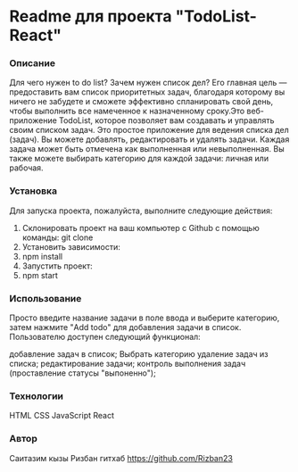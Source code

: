 
# Readme для проекта "TodoList-React"

### Описание
Для чего нужен to do list?
Зачем нужен список дел? Его главная цель — предоставить вам список приоритетных задач, благодаря которому вы ничего не забудете и сможете эффективно спланировать свой день, чтобы выполнить все намеченное к назначенному сроку.Это веб-приложение TodoList, которое позволяет вам создавать и управлять своим списком задач. Это простое приложение для ведения списка дел (задач). Вы можете добавлять, редактировать и удалять задачи. Каждая задача может быть отмечена как выполненная или невыполненная. Вы также можете выбирать категорию для каждой задачи: личная или рабочая.

### Установка
Для запуска проекта, пожалуйста, выполните следующие действия:

1. Склонировать проект на ваш компьютер с Github с помощью команды:
git clone 
2. Установить зависимости:
3. npm install
4. Запустить проект:
5. npm start

### Использование

Просто введите название задачи в поле ввода и выберите категорию, затем нажмите "Add todo" для добавления задачи в список.
Пользователю доступен следующий функционал:

добавление задач в список;
Выбрать категорию
удаление задач из списка;
редактирование задачи;
контроль выполнения задач (проставление статусы "выпоненно");

### Технологии
HTML
CSS
JavaScript
React

### Автор
Саитазим кызы Ризбан гитхаб https://github.com/Rizban23